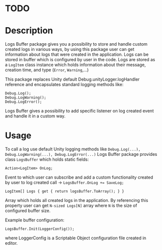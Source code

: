# TODO

# Description
Logs Buffer package gives you a possibility to store and handle custom created logs in various ways, by using this package user can get information about logs that were created in the application. Logs can be stored in buffer which is configured by user in the code. Logs are stored as a `LogItem` class instance which holds information about their message, creation time, and type (`Error`, `Warning`,...)

This package replaces Unity default Debug.unityLogger.logHandler reference and encapsulates standard logging methods like: 
```
Debug.Log();
Debug.LogWarning();
Debug.LogError();
```
Logs Buffer gives a possibility to add specific listener on log created event and handle it in a custom way.

# Usage
To call a log use default Unity logging methods like `Debug.Log(...), Debug.LogWarning(...), Debug.LogError(...)`
Logs Buffer package provides class `LogsBuffer` which holds static fields:
```
Action<LogItem> OnLog;
```
Event to which user can subscribe and add a custom functionality created by user to log created call -> ```LogsBuffer.OnLog += SaveLog;```
```
LogItem[] Logs { get { return logsBuffer.ToArray(); } }
```
Array which holds all created logs in the application. By referencing this property user can get `N-sized Logs[N]` array where `N` is the size of configured buffer size.

Example buffer configuration:
```
LogsBuffer.Init(LoggerConfig());
```
where LoggerConfig is a Scriptable Object configuration file created in editor.